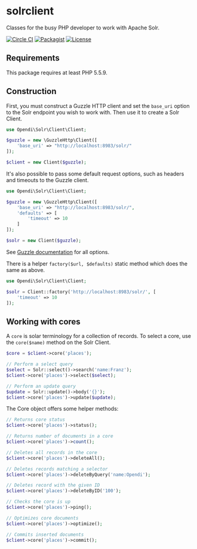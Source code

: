 solrclient
==========

Classes for the busy PHP developer to work with Apache Solr.

[![Circle CI](https://img.shields.io/circleci/project/opendi/solrclient.svg?style=flat-square)](https://circleci.com/gh/opendi/solrclient)
[![Packagist](https://img.shields.io/packagist/v/opendi/solrclient.svg?style=flat-square)]()
[![License](https://img.shields.io/github/license/opendi/solrclient.svg)](https://github.com/opendi/solrclient/blob/develop/LICENSE)

Requirements
------------

This package requires at least PHP 5.5.9.

Construction
------------

First, you must construct a Guzzle HTTP client and set the `base_uri` option to
the Solr endpoint you wish to work with. Then use it to create a Solr Client.

```php
use Opendi\Solr\Client\Client;

$guzzle = new \GuzzleHttp\Client([
    'base_uri' => "http://localhost:8983/solr/"
]);

$client = new Client($guzzle);
```

It's also possible to pass some default request options, such as headers and
timeouts to the Guzzle client.

```php
use Opendi\Solr\Client\Client;

$guzzle = new \GuzzleHttp\Client([
    'base_uri' => "http://localhost:8983/solr/",
    'defaults' => [
        'timeout' => 10
    ]
]);

$solr = new Client($guzzle);
```

See [Guzzle documentation](http://docs.guzzlephp.org/) for all options.

There is a helper `factory($url, $defaults)` static method which does the same
as above.

```php
use Opendi\Solr\Client\Client;

$solr = Client::factory('http://localhost:8983/solr/', [
    'timeout' => 10
]);
```

Working with cores
------------------

A `core` is solar terminology for a collection of records. To select a core, use
the `core($name)` method on the Solr Client.

```php
$core = $client->core('places');

// Perform a select query
$select = Solr::select()->search('name:Franz');
$client->core('places')->select($select);

// Perform an update query
$update = Solr::update()->body('{}');
$client->core('places')->update($update);
```

The Core object offers some helper methods:

```php
// Returns core status
$client->core('places')->status();

// Returns number of documents in a core
$client->core('places')->count();

// Deletes all records in the core
$client->core('places')->deleteAll();

// Deletes records matching a selector
$client->core('places')->deleteByQuery('name:Opendi');

// Deletes record with the given ID
$client->core('places')->deleteByID('100');

// Checks the core is up
$client->core('places')->ping();

// Optimizes core documents
$client->core('places')->optimize();

// Commits inserted documents
$client->core('places')->commit();
```
